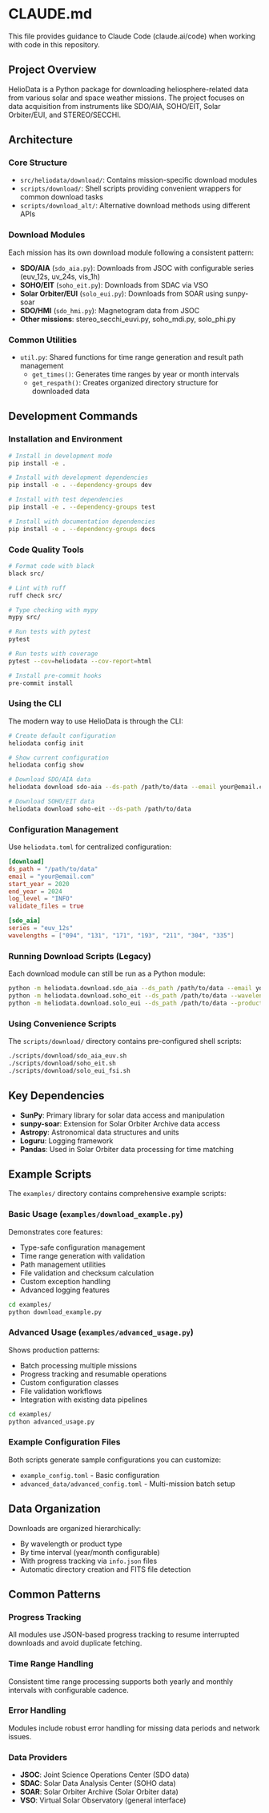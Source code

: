 # CLAUDE.md

This file provides guidance to Claude Code (claude.ai/code) when working with code in this repository.

## Project Overview

HelioData is a Python package for downloading heliosphere-related data from various solar and space weather missions. The project focuses on data acquisition from instruments like SDO/AIA, SOHO/EIT, Solar Orbiter/EUI, and STEREO/SECCHI.

## Architecture

### Core Structure
- `src/heliodata/download/`: Contains mission-specific download modules
- `scripts/download/`: Shell scripts providing convenient wrappers for common download tasks
- `scripts/download_alt/`: Alternative download methods using different APIs

### Download Modules
Each mission has its own download module following a consistent pattern:
- **SDO/AIA** (`sdo_aia.py`): Downloads from JSOC with configurable series (euv_12s, uv_24s, vis_1h)
- **SOHO/EIT** (`soho_eit.py`): Downloads from SDAC via VSO
- **Solar Orbiter/EUI** (`solo_eui.py`): Downloads from SOAR using sunpy-soar
- **SDO/HMI** (`sdo_hmi.py`): Magnetogram data from JSOC
- **Other missions**: stereo_secchi_euvi.py, soho_mdi.py, solo_phi.py

### Common Utilities
- `util.py`: Shared functions for time range generation and result path management
  - `get_times()`: Generates time ranges by year or month intervals
  - `get_respath()`: Creates organized directory structure for downloaded data

## Development Commands

### Installation and Environment
```bash
# Install in development mode
pip install -e .

# Install with development dependencies
pip install -e . --dependency-groups dev

# Install with test dependencies
pip install -e . --dependency-groups test

# Install with documentation dependencies  
pip install -e . --dependency-groups docs
```

### Code Quality Tools
```bash
# Format code with black
black src/

# Lint with ruff
ruff check src/

# Type checking with mypy
mypy src/

# Run tests with pytest
pytest

# Run tests with coverage
pytest --cov=heliodata --cov-report=html

# Install pre-commit hooks
pre-commit install
```

### Using the CLI
The modern way to use HelioData is through the CLI:
```bash
# Create default configuration
heliodata config init

# Show current configuration
heliodata config show

# Download SDO/AIA data
heliodata download sdo-aia --ds-path /path/to/data --email your@email.com

# Download SOHO/EIT data  
heliodata download soho-eit --ds-path /path/to/data
```

### Configuration Management
Use `heliodata.toml` for centralized configuration:
```toml
[download]
ds_path = "/path/to/data"
email = "your@email.com"
start_year = 2020
end_year = 2024
log_level = "INFO"
validate_files = true

[sdo_aia]
series = "euv_12s"
wavelengths = ["094", "131", "171", "193", "211", "304", "335"]
```

### Running Download Scripts (Legacy)
Each download module can still be run as a Python module:
```bash
python -m heliodata.download.sdo_aia --ds_path /path/to/data --email your@email.com --series euv_12s --wavelengths "094,131,171,193,211,304,335"
python -m heliodata.download.soho_eit --ds_path /path/to/data --wavelengths "171,195,284,304"
python -m heliodata.download.solo_eui --ds_path /path/to/data --product "eui-fsi174-image,eui-fsi304-image"
```

### Using Convenience Scripts  
The `scripts/download/` directory contains pre-configured shell scripts:
```bash
./scripts/download/sdo_aia_euv.sh
./scripts/download/soho_eit.sh
./scripts/download/solo_eui_fsi.sh
```

## Key Dependencies

- **SunPy**: Primary library for solar data access and manipulation
- **sunpy-soar**: Extension for Solar Orbiter Archive data access
- **Astropy**: Astronomical data structures and units
- **Loguru**: Logging framework
- **Pandas**: Used in Solar Orbiter data processing for time matching

## Example Scripts

The `examples/` directory contains comprehensive example scripts:

### Basic Usage (`examples/download_example.py`)
Demonstrates core features:
- Type-safe configuration management
- Time range generation with validation
- Path management utilities
- File validation and checksum calculation
- Custom exception handling
- Advanced logging features

```bash
cd examples/
python download_example.py
```

### Advanced Usage (`examples/advanced_usage.py`)
Shows production patterns:
- Batch processing multiple missions
- Progress tracking and resumable operations
- Custom configuration classes
- File validation workflows
- Integration with existing data pipelines

```bash
cd examples/
python advanced_usage.py
```

### Example Configuration Files
Both scripts generate sample configurations you can customize:
- `example_config.toml` - Basic configuration
- `advanced_data/advanced_config.toml` - Multi-mission batch setup

## Data Organization

Downloads are organized hierarchically:
- By wavelength or product type
- By time interval (year/month configurable)
- With progress tracking via `info.json` files
- Automatic directory creation and FITS file detection

## Common Patterns

### Progress Tracking
All modules use JSON-based progress tracking to resume interrupted downloads and avoid duplicate fetching.

### Time Range Handling
Consistent time range processing supports both yearly and monthly intervals with configurable cadence.

### Error Handling
Modules include robust error handling for missing data periods and network issues.

### Data Providers
- **JSOC**: Joint Science Operations Center (SDO data)
- **SDAC**: Solar Data Analysis Center (SOHO data)
- **SOAR**: Solar Orbiter Archive (Solar Orbiter data)
- **VSO**: Virtual Solar Observatory (general interface)